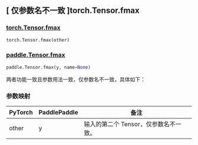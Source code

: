 ## [ 仅参数名不一致 ]torch.Tensor.fmax

### [torch.Tensor.fmax](https://pytorch.org/docs/stable/generated/torch.Tensor.fmax.html?highlight=fmax#torch.Tensor.fmax)

```python
torch.Tensor.fmax(other)
```

### [paddle.Tensor.fmax](https://www.paddlepaddle.org.cn/documentation/docs/zh/develop/api/paddle/fmax_cn.html#fmax)

```python
paddle.Tensor.fmax(y, name=None)
```

两者功能一致且参数用法一致，仅参数名不一致，具体如下：

### 参数映射

| PyTorch | PaddlePaddle | 备注                                |
| ------- | ------------ | ----------------------------------- |
| other   | y            | 输入的第二个 Tensor，仅参数名不一致。 |
